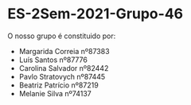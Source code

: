 # ES-2Sem-2021-Grupo-46
O nosso grupo é constituido por:
- Margarida Correia nº87383
- Luís Santos nº87776
- Carolina Salvador nº82442
- Pavlo Stratovych nº87445
- Beatriz Patrício nº87219
- Melanie Silva nº74137

